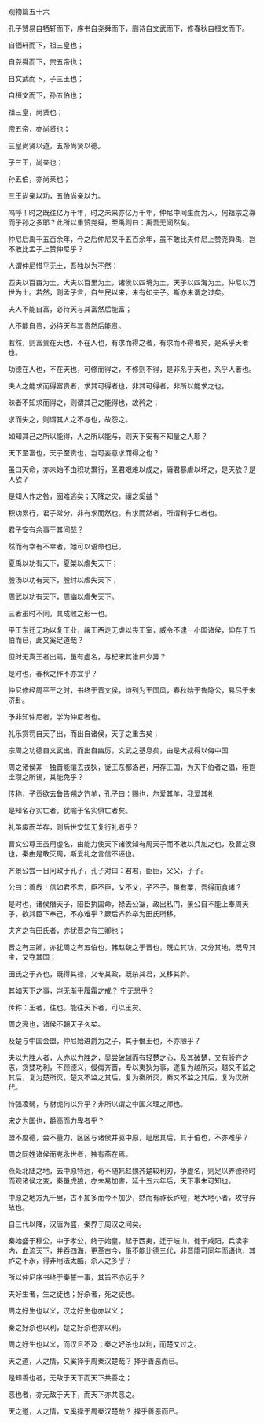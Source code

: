 观物篇五十六

孔子赞易自牺轩而下，序书自尧舜而下，删诗自文武而下，修春秋自桓文而下。

自牺轩而下，祖三皇也；

自尧舜而下，宗五帝也；

自文武而下，子三王也；

自桓文而下，孙五伯也；

祖三皇，尚贤也；

宗五帝，亦尚贤也；

三皇尚贤以道，五帝尚贤以德。

子三王，尚亲也；

孙五伯，亦尚亲也；

三王尚亲以功，五伯尚亲以力。

呜呼！时之既往亿万千年，时之未来亦亿万千年，仲尼中间生而为人，何祖宗之寡而子孙之多耶？此所以重赞尧舜，至禹则曰：禹吾无间然矣。

仲尼后禹千五百余年，今之后仲尼又千五百余年，虽不敢比夫仲尼上赞尧舜禹，岂不敢比孟子上赞仲尼乎？

人谓仲尼惜乎无土，吾独以为不然：

匹夫以百亩为土，大夫以百里为土，诸侯以四境为土，天子以四海为土，仲尼以万世为土。若然，则孟子言，自生民以来，未有如夫子。斯亦未谓之过矣。

夫人不能自富，必待天与其富然后能富；

人不能自贵，必待天与其贵然后能贵。

若然，则富贵在天也，不在人也，有求而得之者，有求而不得者矣，是系乎天者也。

功德在人也，不在天也，可修而得之，不修则不得，是非系乎天也，系乎人者也。

夫人之能求而得富贵者，求其可得者也，非其可得者，非所以能求之也。

昧者不知求而得之，则谓其己之能得也，故矜之；

求而失之，则谓其人之不与也，故怨之。

如知其己之所以能得，人之所以能与，则天下安有不知量之人耶？

天下至富也，天子至贵也，岂可妄意求而得之也？

虽曰天命，亦未始不由积功累行，圣君艰难以成之，庸君暴虐以坏之，是天欤？是人欤？

是知人作之咎，固难逃矣；天降之灾，禳之奚益？

积功累行，君子常分，非有求而然也。有求而然者，所谓利乎仁者也。

君子安有余事于其间哉？

然而有幸有不幸者，始可以语命也已。

夏禹以功有天下，夏桀以虐失天下；

殷汤以功有天下，殷纣以虐失天下；

周武以功有天下，周幽以虐失天下。

三者虽时不同，其成败之形一也。

平王东迁无功以复王业，赧王西走无虐以丧王室，威令不逮一小国诸侯，仰存于五伯而已，此又奚足道哉？

但时无真王者出焉，虽有虚名，与杞宋其谁曰少异？

是时也，春秋之作不亦宜乎？

仲尼修经周平王之时，书终于晋文侯，诗列为王国风，春秋始于鲁隐公，易尽于未济卦。

予非知仲尼者，学为仲尼者也。

礼乐赏罚自天子出，而出自诸侯，天子之重去矣；

宗周之功德自文武出，而出自幽厉，文武之基息矣，由是犬戎得以侮中国

周之诸侯非一独晋能攘去戎狄，徙王东都洛邑，用存王国，为天下伯者之倡，秬鬯圭瓒之所锡，其能免乎？

传称，子贡欲去鲁告朔之饩羊，孔子曰：赐也，尔爱其羊，我爱其礼

是知名存实亡者，犹喻于名实俱亡者矣。

礼虽废而羊存，则后世安知无复行礼者乎？

晋文公尊王虽用虚名，由能力使天下诸侯知有周天子而不敢以兵加之也，及晋之衰也，秦由是敢灭周，斯爱礼之言信不诬也。

齐景公尝一日问政于孔子，孔子对曰：君君，臣臣，父父，子子。

公曰：善哉！信如君不君，臣不臣，父不父，子不子，虽有粟，吾得而食诸？

是时也，诸侯僭天子，陪臣执国命，禄去公室，政出私门，景公自不能上奉周天子，欲其臣下奉己，不亦难乎？厥后齐祚卒为田氏所移。

夫齐之有田氏者，亦犹晋之有三卿也；

晋之有三卿，亦犹周之有五伯也，韩赵魏之于晋也，既立其功，又分其地，既卑其主，又夺其国；

田氏之于齐也，既得其禄，又专其政，既杀其君，又移其祚。

其如天下之事，岂无渐乎履霜之戒？ 宁无思乎？

传称：王者，往也。能往天下者，可以王矣。

周之衰也，诸侯不朝天子久矣。

及楚与中国会盟，仲尼始进爵为之子，其于僭王也，不亦陋乎？

夫以力胜人者，人亦以力胜之，吴尝破越而有轻楚之心，及其破楚，又有骄齐之志，贪婪功利，不顾德义，侵侮齐晋，专以夷狄为事，遂复为越所灭，越又不监之其后，复为楚所灭，楚又不监之其后，复为秦所灭，秦又不监之其后，复为汉所代。

恃强凌弱，与豺虎何以异乎？非所以谓之中国义理之师也。

宋之为国也，爵高而力卑者乎？

盟不度德，会不量力，区区与诸侯并驱中原，耻居其后，其于伯也，不亦难乎？

周之同姓诸侯而克永世者，独有燕在焉。

燕处北陆之地，去中原特远，茍不随韩赵魏齐楚较利刃，争虚名，则足以养德待时而观诸侯之变，秦虽虎狼，亦未易加害，延十五六年后，天下事未可知也。

中原之地方九千里，古不加多而今不加少，然而有祚长祚短，地大地小者，攻守异故也。

自三代以降，汉唐为盛，秦界于周汉之间矣。

秦始盛于穆公，中于孝公，终于始皇，起于西夷，迁于岐山，徙于咸阳，兵渎宇内，血流天下，并吞四海，更革古今，虽不能比德三代，非晋隋可同年而语也，其祚之不永，得非用法太酷，杀人之多乎？

所以仲尼序书终于秦誓一事，其旨不亦远乎？

夫好生者，生之徒也；好杀者，死之徒也。

周之好生也以义，汉之好生也亦以义；

秦之好杀也以利，楚之好杀也亦以利。

周之好生也以义，而汉且不及；秦之好杀也以利，而楚又过之。

天之道，人之情，又奚择于周秦汉楚哉？ 择乎善恶而已。

是知善也者，无敌于天下而天下共善之；

恶也者，亦无敌于天下，而天下亦共恶之。

天之道，人之情，又奚择于周秦汉楚哉？ 择乎善恶而已。

